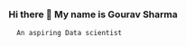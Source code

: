 ### Hi there 👋 My name is Gourav Sharma
      An aspiring Data scientist

<!--
**acoustician/acoustician** is a ✨ _special_ ✨ repository because its `README.md` (this file) appears on your GitHub profile.

Here are some ideas to get you started:

- 🔭 I’m currently working on Machine learning
- 🌱 I’m currently learning Artificial inteligence
- 👯 I’m looking to collaborate on Data Science projects
- 💬 Ask me about you want to know.
- 📫 How to reach me: sharma,gourav.9617@gmail.com
- 😄 Nick name acoustician
-->
